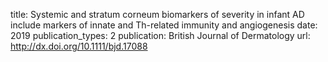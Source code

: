 title: Systemic and stratum corneum biomarkers of severity in infant AD include markers of innate and Th-related immunity and angiogenesis
date: 2019
publication_types: 2
publication: British Journal of Dermatology
url: http://dx.doi.org/10.1111/bjd.17088
